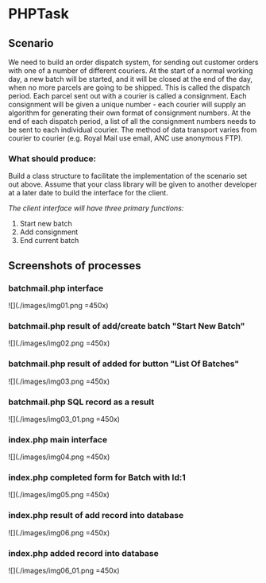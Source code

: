 # PHPTask
## Scenario
We need to build an order dispatch system, for sending out customer orders with one of a number of different couriers.
At the start of a normal working day, a new batch will be started, and it will be closed at the end of the day, when no more parcels are going to be shipped. This is called the dispatch period.
Each parcel sent out with a courier is called a consignment. Each consignment will be given a unique number - each courier will supply an algorithm for generating their own format of consignment numbers.
At the end of each dispatch period, a list of all the consignment numbers needs to be sent to each individual courier. The method of data transport varies from courier to courier (e.g. Royal Mail use email, ANC use anonymous FTP).

### What should produce:
Build a class structure to facilitate the implementation of the scenario set out above. Assume that your class library will be given to another developer at a later date to build the interface for the client.

*The client interface will have three primary functions:*

1. Start new batch
2. Add consignment
3. End current batch

## Screenshots of processes

### batchmail.php interface

![](./images/img01.png =450x)

### batchmail.php result of add/create batch "Start New Batch"

![](./images/img02.png =450x)

### batchmail.php result of added for button "List Of Batches"

![](./images/img03.png =450x)

### batchmail.php SQL record as a result 

![](./images/img03_01.png =450x)

### index.php main interface

![](./images/img04.png =450x)

### index.php completed form for Batch with Id:1

![](./images/img05.png =450x)

### index.php result of add record into database

![](./images/img06.png =450x)

### index.php added record into database

![](./images/img06_01.png =450x)

